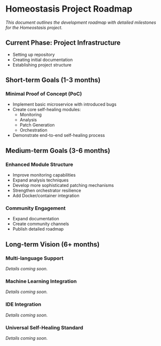 # Homeostasis Project Roadmap

*This document outlines the development roadmap with detailed milestones for the Homeostasis project.*

## Current Phase: Project Infrastructure

- Setting up repository
- Creating initial documentation
- Establishing project structure

## Short-term Goals (1-3 months)

### Minimal Proof of Concept (PoC)

- Implement basic microservice with introduced bugs
- Create core self-healing modules:
  - Monitoring
  - Analysis
  - Patch Generation
  - Orchestration
- Demonstrate end-to-end self-healing process

## Medium-term Goals (3-6 months)

### Enhanced Module Structure

- Improve monitoring capabilities
- Expand analysis techniques
- Develop more sophisticated patching mechanisms
- Strengthen orchestrator resilience
- Add Docker/container integration

### Community Engagement

- Expand documentation
- Create community channels
- Publish detailed roadmap

## Long-term Vision (6+ months)

### Multi-language Support

*Details coming soon.*

### Machine Learning Integration

*Details coming soon.*

### IDE Integration

*Details coming soon.*

### Universal Self-Healing Standard

*Details coming soon.*